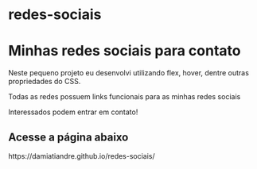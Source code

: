 # redes-sociais
<h1>Minhas redes sociais para contato</h1>

<p>Neste pequeno projeto eu desenvolvi utilizando flex, hover, dentre outras propriedades do CSS.</p>
<p>Todas as redes possuem links funcionais para as minhas redes sociais</p>
<p>Interessados podem entrar em contato!</p>

<h2>Acesse a página abaixo</h2>
<p>https://damiatiandre.github.io/redes-sociais/</p>

